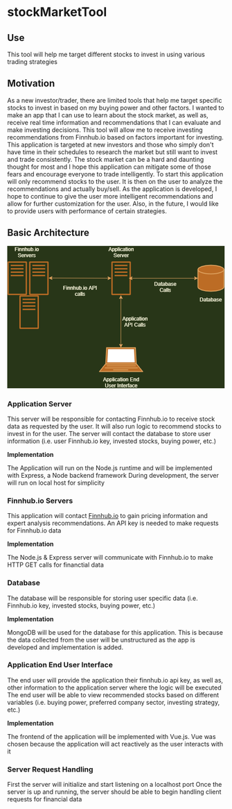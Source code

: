 # stockMarketTool

## Use
This tool will help me target different stocks to invest in using various trading strategies

## Motivation
As a new investor/trader, there are limited tools that help me target specific stocks to invest in based on my buying power and other factors. I wanted to make an app that I can use to learn about the stock market, as well as, receive real time information and recommendations that I can evaluate and make investing decisions. This tool will allow me to receive investing recommendations from Finnhub.io based on factors important for investing. This application is targeted at new investors and those who simply don't have time in their schedules to research the market but still want to invest and trade consistently. The stock market can be a hard and daunting thought for most and I hope this application can mitigate some of those fears and encourage everyone to trade intelligently. 
To start this application will only recommend stocks to the user. It is then on the user to analyze the recommendations and actually buy/sell. As the application is developed, I hope to continue to give the user more intelligent recommendations and allow for further customization for the user. Also, in the future, I would like to provide users with performance of certain strategies.

## Basic Architecture
![Basic Architecture](archDocs/basicArchDiagram.png)

### Application Server
This server will be responsible for contacting Finnhub.io to receive stock data as requested by the user.
It will also run logic to recommend stocks to invest in for the user.
The server will contact the database to store user information (i.e. user Finnhub.io key, invested stocks, buying power, etc.)

**Implementation**

The Application will run on the Node.js runtime and will be implemented with Express, a Node backend framework
During development, the server will run on local host for simplicity

### Finnhub.io Servers
This application will contact [Finnhub.io](finnhub.io) to gain pricing information and expert analysis recommendations.
An API key is needed to make requests for Finnhub.io data

**Implementation**

The Node.js & Express server will communicate with Finnhub.io to make HTTP GET calls for financtial data

### Database
The database will be responsible for storing user specific data (i.e. Finnhub.io key, invested stocks, buying power, etc.)

**Implementation**

MongoDB will be used for the database for this application. This is because the data collected from the user will be unstructured as the app is developed and implementation is added.

### Application End User Interface
The end user will provide the application their finnhub.io api key, as well as, other information to the application server where the logic will be executed
The end user will be able to view recommended stocks based on different variables (i.e. buying power, preferred company sector, investing strategy, etc.)

**Implementation**

The frontend of the application will be implemented with Vue.js. Vue was chosen because the application will act reactively as the user interacts with it

### Server Request Handling
First the server will initialize and start listening on a localhost port
Once the server is up and running, the server should be able to begin handling client requests for financial data



